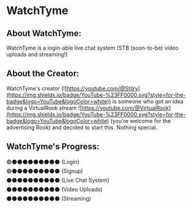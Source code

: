 # WatchTyme

## About WatchTyme:
WatchTyme is a login-able live chat system (STB (soon-to-be) video uploads and streaming!)

## About the Creator:
WatchTyme's creator (![https://youtube.com/@Stilry](https://img.shields.io/badge/YouTube-%23FF0000.svg?style=for-the-badge&logo=YouTube&logoColor=white)) is someone who got an idea during a VirtualRook stream ![https://youtube.com/@VirtualRook](https://img.shields.io/badge/YouTube-%23FF0000.svg?style=for-the-badge&logo=YouTube&logoColor=white) (you're welcome for the advertising Rook) and decided to start this. Nothing special.

## WatchTyme's Progress:
🟣⚫⚫⚫⚫⚫⚫⚫⚫⚫ (Login)
<br>
🟣⚫⚫⚫⚫⚫⚫⚫⚫⚫ (Signup)
<br>
⚫⚫⚫⚫⚫⚫⚫⚫⚫⚫ (Live Chat System)
<br>
⚫⚫⚫⚫⚫⚫⚫⚫⚫⚫ (Video Uploads)
<br>
⚫⚫⚫⚫⚫⚫⚫⚫⚫⚫ (Streaming)
